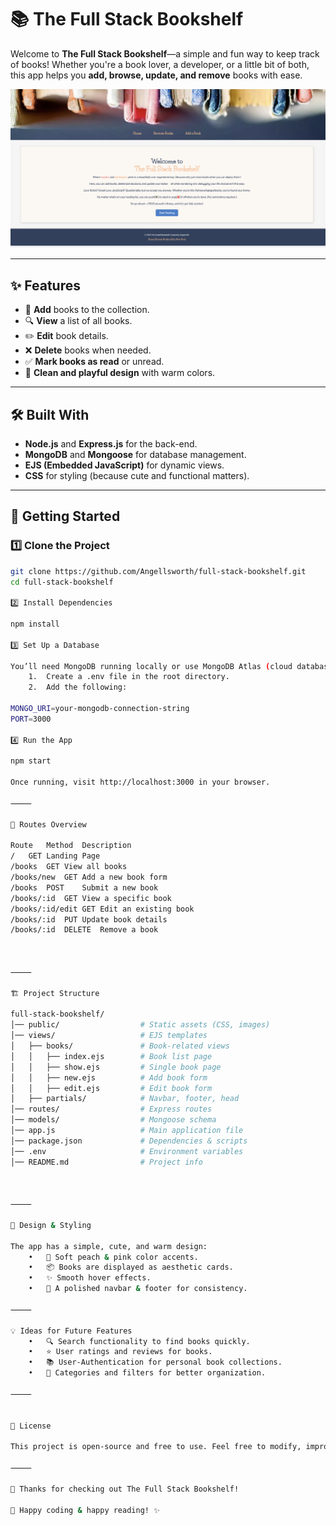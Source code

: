 
# 📚 The Full Stack Bookshelf

Welcome to **The Full Stack Bookshelf**—a simple and fun way to keep track of books! Whether you're a book lover, a developer, or a little bit of both, this app helps you **add, browse, update, and remove** books with ease.

![The Full Stack Bookshelf](public/imgs/homePageImg.png)

---

## ✨ Features

- 📝 **Add** books to the collection.
- 🔍 **View** a list of all books.
- ✏️ **Edit** book details.
- ❌ **Delete** books when needed.
- ✅ **Mark books as read** or unread.
- 🎨 **Clean and playful design** with warm colors.

---

## 🛠 Built With

- **Node.js** and **Express.js** for the back-end.
- **MongoDB** and **Mongoose** for database management.
- **EJS (Embedded JavaScript)** for dynamic views.
- **CSS** for styling (because cute and functional matters).

---

## 🚀 Getting Started

### 1️⃣ Clone the Project

```sh
git clone https://github.com/Angellsworth/full-stack-bookshelf.git
cd full-stack-bookshelf

2️⃣ Install Dependencies

npm install

3️⃣ Set Up a Database

You’ll need MongoDB running locally or use MongoDB Atlas (cloud database).
	1.	Create a .env file in the root directory.
	2.	Add the following:

MONGO_URI=your-mongodb-connection-string
PORT=3000

4️⃣ Run the App

npm start

Once running, visit http://localhost:3000 in your browser.

⸻

📌 Routes Overview

Route	Method	Description
/	GET	Landing Page
/books	GET	View all books
/books/new	GET	Add a new book form
/books	POST	Submit a new book
/books/:id	GET	View a specific book
/books/:id/edit	GET	Edit an existing book
/books/:id	PUT	Update book details
/books/:id	DELETE	Remove a book



⸻

🏗 Project Structure

full-stack-bookshelf/
│── public/                  # Static assets (CSS, images)
│── views/                   # EJS templates
│   ├── books/               # Book-related views
│   │   ├── index.ejs        # Book list page
│   │   ├── show.ejs         # Single book page
│   │   ├── new.ejs          # Add book form
│   │   ├── edit.ejs         # Edit book form
│   ├── partials/            # Navbar, footer, head
│── routes/                  # Express routes
│── models/                  # Mongoose schema
│── app.js                   # Main application file
│── package.json             # Dependencies & scripts
│── .env                     # Environment variables
│── README.md                # Project info



⸻

🎨 Design & Styling

The app has a simple, cute, and warm design:
	•	🍑 Soft peach & pink color accents.
	•	📦 Books are displayed as aesthetic cards.
	•	✨ Smooth hover effects.
	•	🎀 A polished navbar & footer for consistency.

⸻

💡 Ideas for Future Features
	•	🔍 Search functionality to find books quickly.
	•	⭐ User ratings and reviews for books.
	•	📚 User-Authentication for personal book collections.
	•	📌 Categories and filters for better organization.

⸻


📜 License

This project is open-source and free to use. Feel free to modify, improve, and make it your own!

⸻

🎉 Thanks for checking out The Full Stack Bookshelf!

📖 Happy coding & happy reading! ✨

